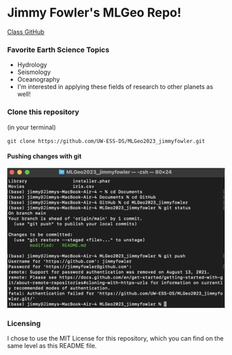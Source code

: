 # Jimmy Fowler's MLGeo Repo!

[Class GitHub](https://github.com/UW-ESS-DS/MLGeo-2023)

### Favorite Earth Science Topics
- Hydrology
- Seismology
- Oceanography
- I'm interested in applying these fields of research to other planets as well!

### Clone this repository
(in your terminal)

`git clone https://github.com/UW-ESS-DS/MLGeo2023_jimmyfowler.git`

#### Pushing changes with git
![pushing chagnes from terminal](img/push_terminal.jpg)

### Licensing
I chose to use the MIT License for this repository, which you can find on the same level as this README file.
